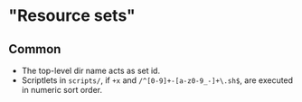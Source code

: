 # "Resource sets"

## Common

* The top-level dir name acts as set id.
* Scriptlets in `scripts/`, if `+x` and `/^[0-9]+-[a-z0-9_-]+\.sh$`, are
executed in numeric sort order.
